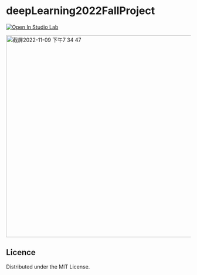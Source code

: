 
# deepLearning2022FallProject

[![Open In Studio Lab](https://studiolab.sagemaker.aws/studiolab.svg)](https://studiolab.sagemaker.aws/import/github/org/repo/blob/master/path/to/notebook.ipynb)
<br />

<img width="551" alt="截屏2022-11-09 下午7 34 47" src="https://user-images.githubusercontent.com/50295329/200971617-0616eff7-c5ac-4fc5-a8f7-8a0de2050737.png">

## Licence
Distributed under the MIT License.


